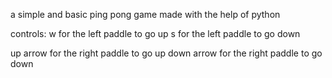 a simple and basic ping pong game made with the help of python

controls:
w for the left paddle to go up
s for the left paddle to go down

up arrow for the right paddle to go up
down arrow for the right paddle to go down
